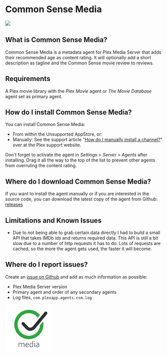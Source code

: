 Common Sense Media
==================
<img src="https://img.shields.io/github/release/piplongrun/CSM.bundle.png?style=flat-square">

What is Common Sense Media?
---------------------------
Common Sense Media is a metadata agent for Plex Media Server that adds their recommended age as content rating. It will optionally add a short description as tagline and the Common Sense movie review to reviews.

Requirements
------------
A Plex movie library with the _Plex Movie_ agent or _The Movie Database_ agent set as primary agent.

How do I install Common Sense Media?
------------------------------------
You can install Common Sense Media:

 - From within the Unsupported AppStore, or:
 - Manually: See the support article "[How do I manually install a channel?](https://support.plex.tv/hc/en-us/articles/201187656-How-do-I-manually-install-a-channel-)" over at the Plex support website.

Don't forget to activate the agent in *Settings* > *Server* > *Agents* after installing. Drag it all the way to the top of the list to prevent other agents from overruling the content rating.

Where do I download Common Sense Media?
---------------------------------------
If you want to install the agent manually or if you are interested in the source code, you can download the latest copy of the agent from Github: [releases](https://github.com/piplongrun/CSM.bundle/releases)

Limitations and Known Issues
----------------------------
 - Due to not being able to grab certain data directly I had to build a small API that takes IMDb ids and returns required data. This API is still a bit slow due to a number of http requests it has to do. Lots of requests are cached, so the more the agent gets used, the faster it will become.

Where do I report issues?
-------------------------
Create an [issue on Github](https://github.com/piplongrun/CSM.bundle/issues) and add as much information as possible:
 - Plex Media Server version
 - Primary agent and order of any secondary agents
 - Log files, `com.plexapp.agents.csm.log`

<img src="https://raw.githubusercontent.com/piplongrun/CSM.bundle/master/Contents/Resources/icon-default.jpg" width="150">
